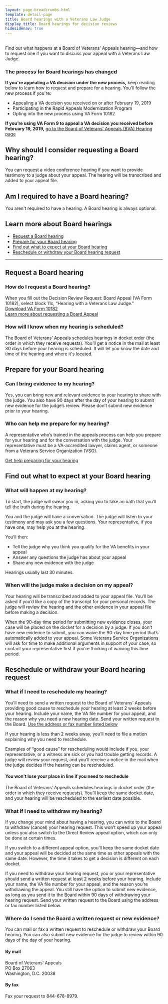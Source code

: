 ```yaml
---
layout: page-breadcrumbs.html
template: detail-page
title: Board hearings with a Veterans Law Judge
display_title: Board hearings for decision reviews
hidesidenav: true
---
```


<br>
<div itemprop="description" class="va-introtext">
Find out what happens at a Board of Veterans’ Appeals hearing—and how to request one if you want to discuss your appeal with a Veterans Law Judge.
</div>

<div class="usa-alert usa-alert-warning">
  <div class="usa-alert-body">
    <h3 class="usa-alert-heading">The process for Board hearings has changed</h3>
    <p><b>If you're appealing a VA decision under the new process,</b> keep reading below to learn how to request and prepare for a hearing. You'll follow the new process if you're:
      
- Appealing a VA decision you received on or after February 19, 2019
- Participating in the Rapid Appeals Modernization Program
- Opting into the new process using VA Form 10182
</p>
    <p><b>If you’re using VA Form 9 to appeal a VA decision you received before February 19, 2019,</b> 
<a href="/disability/file-an-appeal/board-of-veterans-appeals">go to the Board of Veterans' Appeals (BVA) Hearing page</a></p>
  </div>
</div>


## Why should I consider requesting a Board hearing?

You can request a video conference hearing if you want to provide testimony to a judge about your appeal. The hearing will be transcribed and added to your appeal file.

## Am I required to have a Board hearing?

You aren't required to have a hearing. A Board hearing is always optional.

</div>

## Learn more about Board hearings

- [Request a Board hearing](#request-board-hearing)
- [Prepare for your Board hearing](#prepare-for-board-hearing)
- [Find out what to expect at your Board hearing](#what-to-expect-at-board-hearing)
- [Reschedule or withdraw your Board hearing request](#reschedule-or-withdraw-request)

---------
<span id="request-board-hearing"></span>
## Request a Board hearing

### How do I request a Board hearing?

When you fill out the Decision Review Request: Board Appeal (VA Form 10182), select block 11c, “Hearing with a Veterans Law Judge." <br>
<a href="/decision-reviews/forms/board-appeal-10182.pdf">Download VA Form 10182</a><br>
<a href="/decision-reviews/board-appeal/">Learn more about requesting a Board Appeal</a>

### How will I know when my hearing is scheduled?

The Board of Veterans’ Appeals schedules hearings in docket order (the order in which they receive requests). You’ll get a notice in the mail at least 30 days before your hearing is scheduled. It will let you know the date and time of the hearing and where it's located.

<span id="prepare-for-board-hearing"></span>
## Prepare for your Board hearing

### Can I bring evidence to my hearing?

Yes, you can bring new and relevant evidence to your hearing to share with the judge. You also have 90 days after the day of your hearing to submit new evidence for the judge’s review. Please don’t submit new evidence prior to your hearing.

### Who can help me prepare for my hearing?

A representative who’s trained in the appeals process can help you prepare for your hearing and for the conversation with the judge. Your representative must be a VA-accredited lawyer, claims agent, or someone from a Veterans Service Organization (VSO).<br>

[Get help preparing for your hearing](/decision-reviews/get-help-with-review-request/)

<span id="what-to-expect-at-board-hearing"></span>
## Find out what to expect at your Board hearing

### What will happen at my hearing?

To start, the judge will swear you in, asking you to take an oath that you’ll tell the truth during the hearing.

You and the judge will have a conversation. The judge will listen to your testimony and may ask you a few questions. Your representative, if you have one, may help you at the hearing.
<br>

You’ll then:

- Tell the judge why you think you qualify for the VA benefits in your appeal
- Answer any questions the judge has about your appeal
- Share any new evidence with the judge

Hearings usually last 30 minutes.

### When will the judge make a decision on my appeal?

Your hearing will be transcribed and added to your appeal file. You’ll be asked if you’d like a copy of the transcript for your personal records. The judge will review the hearing and the other evidence in your appeal file before making a decision.

When the 90-day time period for submitting new evidence closes, your case will be placed on the docket for a decision by a judge. If you don’t have new evidence to submit, you can waive the 90-day time period that’s automatically added to your appeal. Some Veterans Service Organizations will ask for time to make additional arguments in support of your case, so contact your representative first if you’re thinking of waiving this time period.


<span id="reschedule-or-withdraw-request"></span>
## Reschedule or withdraw your Board hearing request

### What if I need to reschedule my hearing?

You'll need to send a written request to the Board of Veterans’ Appeals providing good cause to reschedule your hearing at least 2 weeks before your hearing. Include your name, the VA file number for your appeal, and the reason why you need a new hearing date. Send your written request to the Board. [Use the address or fax number listed below](#send-request-to-board)

If your hearing is less than 2 weeks away, you’ll need to file a motion explaining why you need to reschedule.

Examples of “good cause” for rescheduling would include if you, your representative, or a witness are sick or you had trouble getting records. A judge will review your request, and you’ll receive a notice in the mail when the judge decides if the hearing can be rescheduled.

#### You won't lose your place in line if you need to reschedule

The Board of Veterans’ Appeals schedules hearings in docket order (the order in which they receive requests). You’ll keep the same docket date, and your hearing will be rescheduled to the earliest date possible.

### What if I need to withdraw my hearing?

If you change your mind about having a hearing, you can write to the Board to withdraw (cancel) your hearing request. This won’t speed up your appeal unless you also switch to the Direct Review appeal option, which can only be done at certain times.

If you switch to a different appeal option, you’ll keep the same docket date and your appeal will be decided at the same time as other appeals with the same date. However, the time it takes to get a decision is different on each docket.

If you need to withdraw your hearing request, you or your representative should send a written request at least 2 weeks before your hearing. Include your name, the VA file number for your appeal, and the reason you’re withdrawing the appeal. You still have the option to submit new evidence, as long as you send it to the Board within 90 days of withdrawing your hearing request. Send your written request to the Board using the address or fax number listed below.

<span id="send-request-to-board"></span>
### Where do I send the Board a written request or new evidence?

You can mail or fax a written request to reschedule or withdraw your Board hearing. You can also submit new evidence for the judge to review within 90 days of the day of your hearing.


#### By mail

<p class="va-address-block">
Board of Veterans’ Appeals<br>
PO Box 27063<br>
Washington, D.C. 20038<br>
</p>

#### By fax

Fax your request to 844-678-8979.

<br>

